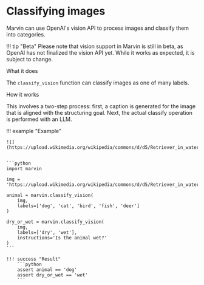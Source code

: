 # Classifying images

Marvin can use OpenAI's vision API to process images and classify them into categories.

!!! tip "Beta"
    Please note that vision support in Marvin is still in beta, as OpenAI has not finalized the vision API yet. While it works as expected, it is subject to change.

<div class="admonition abstract">
  <p class="admonition-title">What it does</p>
  <p>
    The <code>classify_vision</code> function can classify images as one of many labels.
  </p>
</div>


<div class="admonition info">
  <p class="admonition-title">How it works</p>
  <p>
    
  This involves a two-step process: first, a caption is generated for the image that is aligned with the structuring goal. Next, the actual classify operation is performed with an LLM.

  </p>
</div>



!!! example "Example"


    ![](https://upload.wikimedia.org/wikipedia/commons/d/d5/Retriever_in_water.jpg)

    
    ```python
    import marvin

    img = 'https://upload.wikimedia.org/wikipedia/commons/d/d5/Retriever_in_water.jpg'

    animal = marvin.classify_vision(
        img, 
        labels=['dog', 'cat', 'bird', 'fish', 'deer']
    )
    
    dry_or_wet = marvin.classify_vision(
        img, 
        labels=['dry', 'wet'], 
        instructions='Is the animal wet?'
    )
    ```

    !!! success "Result"
        ```python
        assert animal == 'dog'
        assert dry_or_wet == 'wet'
        ```
